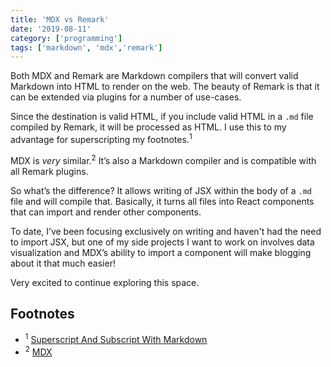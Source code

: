 ```yaml
---
title: 'MDX vs Remark'
date: '2019-08-11'
category: ['programming']
tags: ['markdown', 'mdx','remark']
---
```


Both MDX and Remark are Markdown compilers that will convert valid Markdown into HTML to render on the web. The beauty of Remark is that it can be extended via plugins for a number of use-cases.

Since the destination is valid HTML, if you include valid HTML in a `.md` file compiled by Remark, it will be processed as HTML. I use this to my advantage for superscripting my footnotes.<sup>1</sup>

MDX is _very_ similar.<sup>2</sup> It’s also a Markdown compiler and is compatible with all Remark plugins.

So what’s the difference? It allows writing of JSX within the body of a `.md` file and will compile that. Basically, it turns all files into React components that can import and render other components.

To date, I’ve been focusing exclusively on writing and haven't had the need to import JSX, but one of my side projects I want to work on involves data visualization and MDX’s ability to import a component will make blogging about it that much easier!

Very excited to continue exploring this space.

## Footnotes
* <sup>1</sup> [Superscript And Subscript With Markdown](https://www.stephencharlesweiss.com/2019-08-09/markdown-superscript-subscript/)
* <sup>2</sup> [MDX](https://mdxjs.com)

